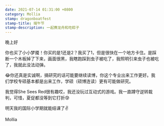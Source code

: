 ```yaml
---
date: 2021-07-14 01:31:00 +0800
category: Mollia
stamp: dragonboatfest
stamp-title: 端午节
stamp-description: 一起赛龙舟和吃粽子
---
```


晚上好

你也买了小小梦魇！你买的是1还是2？我买了1，但是很快在一个地方卡住。是踩断一个木板掉了下来，画面很黑，我瞎跑踩到虫子被吃了，我照明引来虫子也被吃了，我就此没法动弹。

😂你还真是实诚啊，搞研究的话可能要继续读博，你这个专业出来工作更好。我们学校专硕基本都是出来工作，学硕（硕博连读）更有可能做研究。

我觉得She Sees Red很有趣哎，我还没玩过互动式的游戏。我一直蹲守逆转裁判，可惜，夏促都没等到它打折😰

明天我的国际小学期就能结课了✌

Mollia